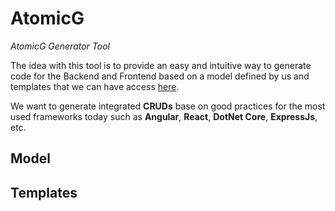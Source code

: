 # AtomicG
*AtomicG Generator Tool*

The idea with this tool is to provide an easy and intuitive way to generate code for the Backend and Frontend based on a model defined by us and templates that we can have access [here](https://github.com/gorums/AtomicG-Templates/tree/master/templates). 

We want to generate integrated **CRUDs** base on good practices for the most used frameworks today such as **Angular**, **React**, **DotNet Core**, **ExpressJs**, etc.

## Model

## Templates
